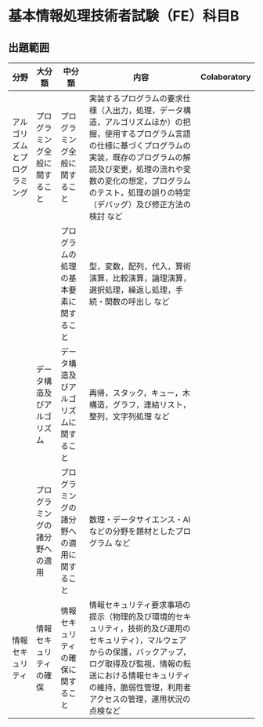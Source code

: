 # 基本情報処理技術者試験（FE）科目B

## 出題範囲
| 分野 | 大分類 | 中分類 | 内容 | Colaboratory |
| --- | --- | --- | --- | --- |
| アルゴリズムとプログラミング | プログラミング全般に関すること | プログラミング全般に関すること | 実装するプログラムの要求仕様（入出力，処理，データ構造，アルゴリズムほか）の把握，使用するプログラム言語の仕様に基づくプログラムの実装，既存のプログラムの解読及び変更，処理の流れや変数の変化の想定，プログラムのテスト，処理の誤りの特定（デバッグ）及び修正方法の検討 など | |
|  |  | プログラムの処理の基本要素に関すること | 型，変数，配列，代入，算術演算，比較演算，論理演算，選択処理，繰返し処理，手続・関数の呼出し など |  |
|  | データ構造及びアルゴリズム | データ構造及びアルゴリズムに関すること | 再帰，スタック，キュー，木構造，グラフ，連結リスト，整列，文字列処理 など |  |
|  | プログラミングの諸分野への適用 | プログラミングの諸分野への適用に関すること | 数理・データサイエンス・AI などの分野を題材としたプログラム など |  |
| 情報セキュリティ | 情報セキュリティの確保 | 情報セキュリティの確保に関すること | 情報セキュリティ要求事項の提示（物理的及び環境的セキュリティ，技術的及び運用のセキュリティ），マルウェアからの保護，バックアップ，ログ取得及び監視，情報の転送における情報セキュリティの維持，脆弱性管理，利用者アクセスの管理，運用状況の点検など |

